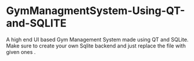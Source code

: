 # GymManagmentSystem-Using-QT-and-SQLITE
A high end UI based Gym Management System made using QT and SQLite.
Make sure to create your own Sqlite backend and just replace the file with given ones . 

<a href="https://imgflip.com/gif/5ibsds"></a>
